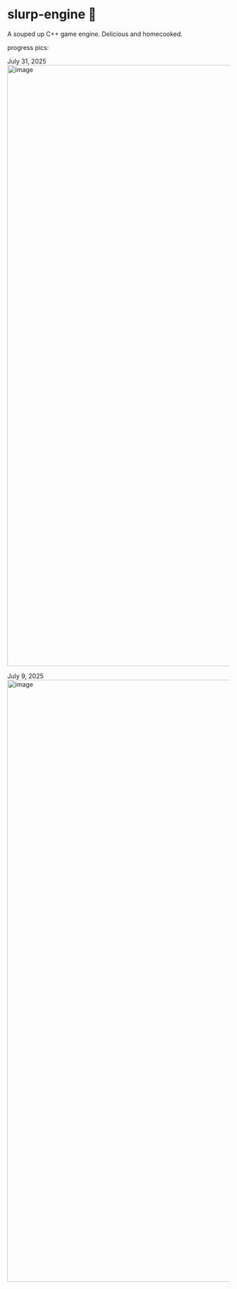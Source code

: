 # slurp-engine 🍜
A souped up C++ game engine. Delicious and homecooked.

progress pics:

July 31, 2025
<img width="2549" height="1364" alt="image" src="https://github.com/user-attachments/assets/21b87313-c842-42a9-ae55-e4a2ca28a0ca" />

July 9, 2025
<img width="2557" height="1366" alt="image" src="https://github.com/user-attachments/assets/1ed9967f-6cfc-4735-a6f4-f5ae81db7437" />
